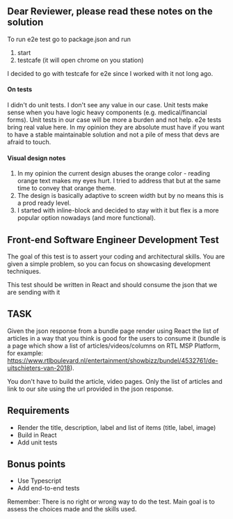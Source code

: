 Dear Reviewer, please read these notes on the solution
---------------------
To run e2e test go to package.json and run 
1) start
2) testcafe (it will open chrome on you station)

I decided to go with testcafe for e2e since I worked with it not long ago.

#### On tests
I didn't do unit tests. I don't see any value in our case. 
Unit tests make sense when you have logic heavy components 
(e.g. medical/financial forms). 
Unit tests in our case will be more a burden and not help. 
e2e tests bring real value here. 
In my opinion they are absolute must have 
if you want to have a stable maintainable solution 
and not a pile of mess that devs are afraid to touch.

#### Visual design notes
1) In my opinion the current design abuses the orange color - reading orange
text makes my eyes hurt. I tried to address that 
but at the same time to convey that orange theme.
2) The design is basically adaptive to screen width 
but by no means this is a prod ready level.
3) I started with inline-block and decided to stay with it 
but flex is a more popular option nowadays (and more functional).



Front-end Software Engineer Development Test
--------------------------------------------

The goal of this test is to assert your coding and architectural skills. 
You are given a simple problem, so you can focus on showcasing development techniques.

This test should be written in React and should consume the json that we are sending with it

TASK
-----

Given the json response from a bundle page render using React the list of articles in a way that you think is good for the users to consume it (bundle is a page which show a list of articles/videos/columns on RTL MSP Platform, for example: https://www.rtlboulevard.nl/entertainment/showbizz/bundel/4532761/de-uitschieters-van-2018).

You don't have to build the article, video pages. Only the list of articles and link to our site using the url provided in the json response.

Requirements
------------

- Render the title, description, label and list of items (title, label, image)
- Build in React
- Add unit tests

Bonus points
------------ 

- Use Typescript
- Add end-to-end tests
 
Remember: There is no right or wrong way to do the test. Main goal is to assess the choices made and the skills used.
